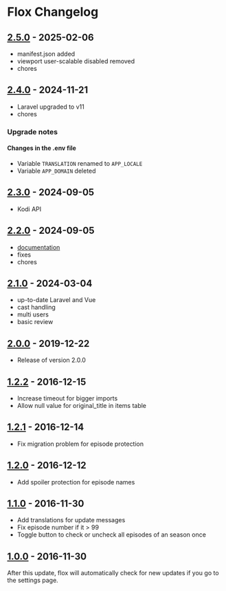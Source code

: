 # Flox Changelog

## [2.5.0](https://github.com/Simounet/flox/releases/tag/2.5.0) - 2025-02-06

* manifest.json added
* viewport user-scalable disabled removed
* chores

## [2.4.0](https://github.com/Simounet/flox/releases/tag/2.4.0) - 2024-11-21

* Laravel upgraded to v11
* chores

### Upgrade notes

#### Changes in the .env file

* Variable `TRANSLATION` renamed to `APP_LOCALE`
* Variable `APP_DOMAIN` deleted

## [2.3.0](https://github.com/Simounet/flox/releases/tag/2.3.0) - 2024-09-05

* Kodi API


## [2.2.0](https://github.com/Simounet/flox/releases/tag/2.2.0) - 2024-09-05

* [documentation](https://simounet.github.io/flox/)
* fixes
* chores


## [2.1.0](https://github.com/Simounet/flox/releases/tag/2.1.0) - 2024-03-04

* up-to-date Laravel and Vue
* cast handling
* multi users
* basic review

## [2.0.0](https://github.com/devfake/flox/releases/tag/2.0.0) - 2019-12-22

* Release of version 2.0.0

## [1.2.2](https://github.com/devfake/flox/releases/tag/1.2.2) - 2016-12-15

* Increase timeout for bigger imports
* Allow null value for original_title in items table

## [1.2.1](https://github.com/devfake/flox/releases/tag/1.2.1) - 2016-12-14

* Fix migration problem for episode protection

## [1.2.0](https://github.com/devfake/flox/releases/tag/1.2.0) - 2016-12-12

* Add spoiler protection for episode names

## [1.1.0](https://github.com/devfake/flox/releases/tag/1.1.0) - 2016-11-30

* Add translations for update messages
* Fix episode number if it > 99
* Toggle button to check or uncheck all episodes of an season once

## [1.0.0](https://github.com/devfake/flox/releases/tag/1.0.0) - 2016-11-30

After this update, flox will automatically check for new updates if you go to the settings page.
